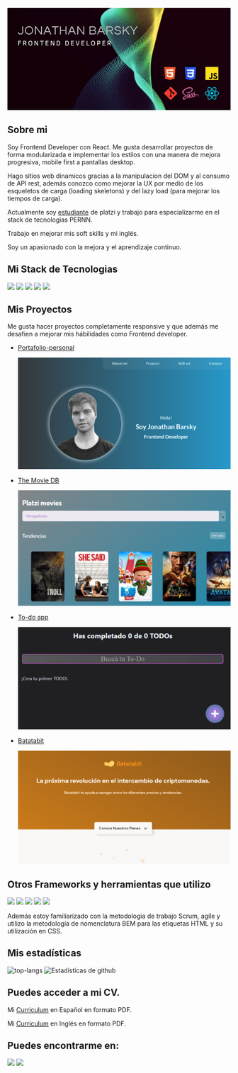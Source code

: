 ![Banner con mi nombre, Barsky Jonathan y las tecnologías que conozco](https://github.com/jonathanbarsky/JonathanBarsky/blob/main/header.png)

## Sobre mi
Soy Frontend Developer con React. Me gusta desarrollar proyectos de forma modularizada e implementar los estilos con una manera de mejora progresiva, mobile first a pantallas desktop.

Hago sitios web dinamicos gracias a la manipulacion del DOM y al consumo de API rest, además conozco como mejorar la UX por medio de los esqueletos de carga (loading skeletons) y del lazy load (para mejorar los tiempos de carga).

Actualmente soy [estudiante](https://platzi.com/p/jonathanjavierbarsky/) de platzi y trabajo para especializarme en el stack de tecnologias PERNN.

Trabajo en mejorar mis soft skills y mi inglés.

Soy un apasionado con la mejora y el aprendizaje continuo.

## Mi Stack de Tecnologias
![](https://camo.githubusercontent.com/d2da7e7ec8424780720101d4853c64dffb81dc69dfdd25a0ce88cdb3848bbc6f/68747470733a2f2f696d672e736869656c64732e696f2f7374617469632f76313f7374796c653d666f722d7468652d6261646765266d6573736167653d48544d4c3526636f6c6f723d453334463236266c6f676f3d48544d4c35266c6f676f436f6c6f723d464646464646266c6162656c3d) ![](https://camo.githubusercontent.com/9fe0ddca8c80fd49703246ca3b9a894ddfdc9c1c80f6ab5de92bbe91471dbab8/68747470733a2f2f696d672e736869656c64732e696f2f7374617469632f76313f7374796c653d666f722d7468652d6261646765266d6573736167653d4353533326636f6c6f723d313537324236266c6f676f3d43535333266c6f676f436f6c6f723d464646464646266c6162656c3d) ![](https://camo.githubusercontent.com/67a01fa7cf337616274f39c070a11638f2e65720e414ef55b8dd3f9c2a803b2a/68747470733a2f2f696d672e736869656c64732e696f2f7374617469632f76313f7374796c653d666f722d7468652d6261646765266d6573736167653d526561637426636f6c6f723d323232323232266c6f676f3d5265616374266c6f676f436f6c6f723d363144414642266c6162656c3d) ![](https://camo.githubusercontent.com/3aaee8bf7885dcf0cea8a5647c4514b7d800b1a730d38bce7dadf6bff883378d/68747470733a2f2f696d672e736869656c64732e696f2f7374617469632f76313f7374796c653d666f722d7468652d6261646765266d6573736167653d4a61766153637269707426636f6c6f723d323232323232266c6f676f3d4a617661536372697074266c6f676f436f6c6f723d463744463145266c6162656c3d) ![](https://camo.githubusercontent.com/7436ecde5696a856dd865d3fc81fa2612054f468e12fdb5d591e7a19a46fc9f7/68747470733a2f2f696d672e736869656c64732e696f2f7374617469632f76313f7374796c653d666f722d7468652d6261646765266d6573736167653d5361737326636f6c6f723d434336363939266c6f676f3d53617373266c6f676f436f6c6f723d464646464646266c6162656c3d)

## Mis Proyectos
Me gusta hacer proyectos completamente responsive y que además me desafien a mejorar mis hábilidades como Frontend developer.

- [Portafolio-personal](https://github.com/jonathanbarsky/portafolio-personal) 

    [![portafolio personal](https://github.com/jonathanbarsky/JonathanBarsky/blob/main/portafolio.png)](https://jonathanbarsky.github.io/portafolio-personal/)
    
- [The Movie DB](https://github.com/jonathanbarsky/the-movieDB-api) 

    [![thmdb](https://github.com/jonathanbarsky/JonathanBarsky/blob/main/The%20MovieDB.png) ](https://jonathanbarsky.github.io/the-movieDB-api/)

- [To-do app](https://github.com/jonathanbarsky/Todo-App)

    [![todo app](https://github.com/jonathanbarsky/portafolio-personal/blob/main/src/images/Todo_app.png)](https://jonathanbarsky.github.io/Todo-App/)
    
- [Batatabit](https://github.com/jonathanbarsky/Batatabit_proyecto)
 
   [![batatabit](https://github.com/jonathanbarsky/JonathanBarsky/blob/main/Batatabit.png)](https://jonathanbarsky.github.io/Batatabit_proyecto/)
   
   
## Otros Frameworks y herramientas que utilizo 
 ![](https://camo.githubusercontent.com/839ef4d02b5457b425e2fa7378309ef096e01b604b093d57ce55245562e59eb8/68747470733a2f2f696d672e736869656c64732e696f2f7374617469632f76313f7374796c653d666f722d7468652d6261646765266d6573736167653d5765627061636b26636f6c6f723d323232323232266c6f676f3d5765627061636b266c6f676f436f6c6f723d384444364639266c6162656c3d) ![](https://camo.githubusercontent.com/fd60ad1cae960eb3117e20dc1305b39f820004bf601b0e00ea032eccb9897dfd/68747470733a2f2f696d672e736869656c64732e696f2f7374617469632f76313f7374796c653d666f722d7468652d6261646765266d6573736167653d6e706d26636f6c6f723d434233383337266c6f676f3d6e706d266c6f676f436f6c6f723d464646464646266c6162656c3d) ![](https://camo.githubusercontent.com/333efdf3d52583cf7c536e5364439a833bb89c25afffbb42550c2bf0ce260827/68747470733a2f2f696d672e736869656c64732e696f2f7374617469632f76313f7374796c653d666f722d7468652d6261646765266d6573736167653d56697375616c2b53747564696f2b436f646526636f6c6f723d303037414343266c6f676f3d56697375616c2b53747564696f2b436f6465266c6f676f436f6c6f723d464646464646266c6162656c3d) ![](https://camo.githubusercontent.com/e817caabb0fdceee7c541f02e7da50553b694514e9a5d71cdf66a2adfbaa3148/68747470733a2f2f696d672e736869656c64732e696f2f7374617469632f76313f7374796c653d666f722d7468652d6261646765266d6573736167653d4e6f74696f6e26636f6c6f723d303030303030266c6f676f3d4e6f74696f6e266c6f676f436f6c6f723d464646464646266c6162656c3d) ![](https://camo.githubusercontent.com/42acc7ee3a18313a065e672e0835729edf3361dedb045d6c3cf8821fe30a1c2d/68747470733a2f2f696d672e736869656c64732e696f2f7374617469632f76313f7374796c653d666f722d7468652d6261646765266d6573736167653d47697426636f6c6f723d463035303332266c6f676f3d476974266c6f676f436f6c6f723d464646464646266c6162656c3d)
 
 
Además estoy familiarizado con la metodologia de trabajo Scrum, agíle y utilizo la metodología de nomenclatura BEM para las etiquetas HTML y su utilización en CSS.

## Mis estadísticas


![top-langs]( https://github-readme-stats.vercel.app/api/top-langs?username=jonathanbarsky&show_icons=true&theme=radical)  ![Estadísticas de github]( https://github-readme-stats.vercel.app/api?username=jonathanbarsky&show_icons=true&theme=radical)  

## Puedes acceder a mi CV.

Mi [Curriculum](https://github.com/jonathanbarsky/JonathanBarsky/raw/main/CV%20Barsky%20Jonathan.pdf) en Español en formato PDF.

Mi [Curriculum](https://github.com/jonathanbarsky/JonathanBarsky/blob/main/CV%20English%20Barsky%20Jonathan.pdf) en Inglés en formato PDF.

## Puedes encontrarme en:

 [![](https://camo.githubusercontent.com/12d696c039b7e718da27138d78a1a5e2dadcb331ad441652c1ce2df0d8f2ef41/68747470733a2f2f696d672e736869656c64732e696f2f7374617469632f76313f7374796c653d666f722d7468652d6261646765266d6573736167653d4c696e6b6564496e26636f6c6f723d304136364332266c6f676f3d4c696e6b6564496e266c6f676f436f6c6f723d464646464646266c6162656c3d)](https://www.linkedin.com/in/jonathan-barsky/)
 [![](https://camo.githubusercontent.com/b070a7f6855dbf52729ec83a928c93e728f5245e24123a6547912acea3753899/68747470733a2f2f696d672e736869656c64732e696f2f7374617469632f76313f7374796c653d666f722d7468652d6261646765266d6573736167653d476d61696c26636f6c6f723d454134333335266c6f676f3d476d61696c266c6f676f436f6c6f723d464646464646266c6162656c3d)](mailto:barskyjonathan96@gmail.com?Subject=Hola%20Jonathan!,%20vi%20tu%20perfil%20en%20GitHub%20y%20me%20gustaria%20hablarte%20sobre...)
